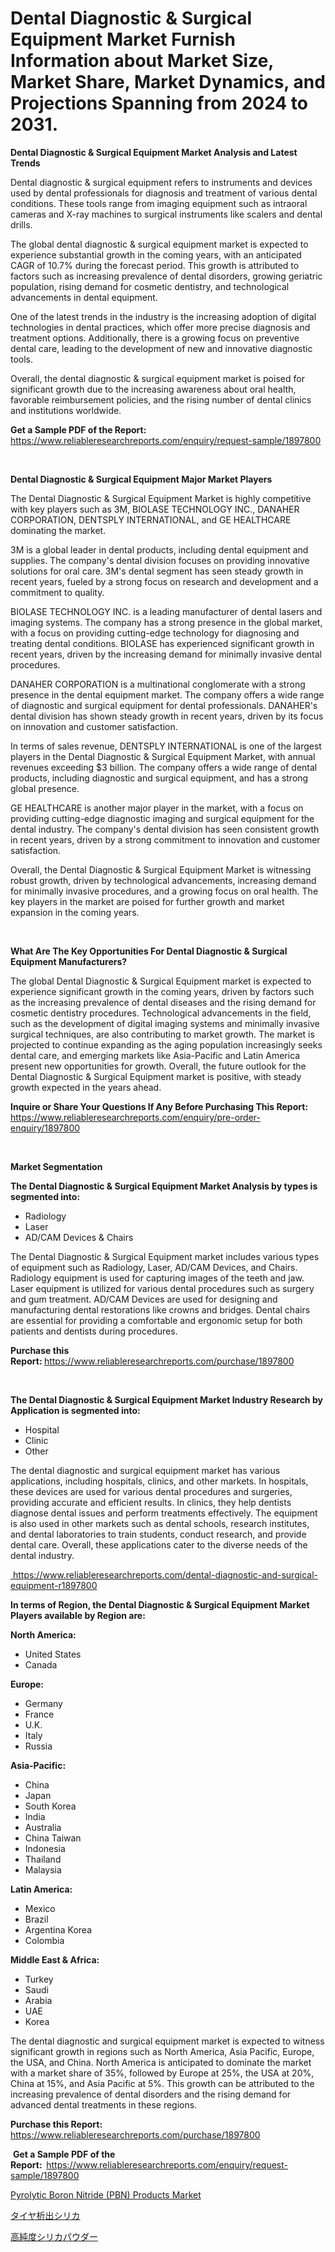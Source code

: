 <p><h1>Dental Diagnostic & Surgical Equipment Market Furnish Information about Market Size, Market Share, Market Dynamics, and Projections Spanning from 2024 to 2031.</h1></p><p><strong>Dental Diagnostic & Surgical Equipment Market Analysis and Latest Trends</strong></p>
<p><p>Dental diagnostic & surgical equipment refers to instruments and devices used by dental professionals for diagnosis and treatment of various dental conditions. These tools range from imaging equipment such as intraoral cameras and X-ray machines to surgical instruments like scalers and dental drills.</p><p>The global dental diagnostic & surgical equipment market is expected to experience substantial growth in the coming years, with an anticipated CAGR of 10.7% during the forecast period. This growth is attributed to factors such as increasing prevalence of dental disorders, growing geriatric population, rising demand for cosmetic dentistry, and technological advancements in dental equipment.</p><p>One of the latest trends in the industry is the increasing adoption of digital technologies in dental practices, which offer more precise diagnosis and treatment options. Additionally, there is a growing focus on preventive dental care, leading to the development of new and innovative diagnostic tools.</p><p>Overall, the dental diagnostic & surgical equipment market is poised for significant growth due to the increasing awareness about oral health, favorable reimbursement policies, and the rising number of dental clinics and institutions worldwide.</p></p>
<p><strong>Get a Sample PDF of the Report:&nbsp;</strong> <a href="https://www.reliableresearchreports.com/enquiry/request-sample/1897800">https://www.reliableresearchreports.com/enquiry/request-sample/1897800</a></p>
<p>&nbsp;</p>
<p><strong>Dental Diagnostic & Surgical Equipment Major Market Players</strong></p>
<p><p>The Dental Diagnostic & Surgical Equipment Market is highly competitive with key players such as 3M, BIOLASE TECHNOLOGY INC., DANAHER CORPORATION, DENTSPLY INTERNATIONAL, and GE HEALTHCARE dominating the market.</p><p>3M is a global leader in dental products, including dental equipment and supplies. The company's dental division focuses on providing innovative solutions for oral care. 3M's dental segment has seen steady growth in recent years, fueled by a strong focus on research and development and a commitment to quality.</p><p>BIOLASE TECHNOLOGY INC. is a leading manufacturer of dental lasers and imaging systems. The company has a strong presence in the global market, with a focus on providing cutting-edge technology for diagnosing and treating dental conditions. BIOLASE has experienced significant growth in recent years, driven by the increasing demand for minimally invasive dental procedures.</p><p>DANAHER CORPORATION is a multinational conglomerate with a strong presence in the dental equipment market. The company offers a wide range of diagnostic and surgical equipment for dental professionals. DANAHER's dental division has shown steady growth in recent years, driven by its focus on innovation and customer satisfaction.</p><p>In terms of sales revenue, DENTSPLY INTERNATIONAL is one of the largest players in the Dental Diagnostic & Surgical Equipment Market, with annual revenues exceeding $3 billion. The company offers a wide range of dental products, including diagnostic and surgical equipment, and has a strong global presence.</p><p>GE HEALTHCARE is another major player in the market, with a focus on providing cutting-edge diagnostic imaging and surgical equipment for the dental industry. The company's dental division has seen consistent growth in recent years, driven by a strong commitment to innovation and customer satisfaction.</p><p>Overall, the Dental Diagnostic & Surgical Equipment Market is witnessing robust growth, driven by technological advancements, increasing demand for minimally invasive procedures, and a growing focus on oral health. The key players in the market are poised for further growth and market expansion in the coming years.</p></p>
<p>&nbsp;</p>
<p><strong>What Are The Key Opportunities For Dental Diagnostic & Surgical Equipment Manufacturers?</strong></p>
<p><p>The global Dental Diagnostic & Surgical Equipment market is expected to experience significant growth in the coming years, driven by factors such as the increasing prevalence of dental diseases and the rising demand for cosmetic dentistry procedures. Technological advancements in the field, such as the development of digital imaging systems and minimally invasive surgical techniques, are also contributing to market growth. The market is projected to continue expanding as the aging population increasingly seeks dental care, and emerging markets like Asia-Pacific and Latin America present new opportunities for growth. Overall, the future outlook for the Dental Diagnostic & Surgical Equipment market is positive, with steady growth expected in the years ahead.</p></p>
<p><strong>Inquire or Share Your Questions If Any Before Purchasing This Report:</strong> <a href="https://www.reliableresearchreports.com/enquiry/pre-order-enquiry/1897800">https://www.reliableresearchreports.com/enquiry/pre-order-enquiry/1897800</a></p>
<p>&nbsp;</p>
<p><strong>Market Segmentation</strong></p>
<p><strong>The Dental Diagnostic & Surgical Equipment Market Analysis by types is segmented into:</strong></p>
<p><ul><li>Radiology</li><li>Laser</li><li>AD/CAM Devices & Chairs</li></ul></p>
<p><p>The Dental Diagnostic & Surgical Equipment market includes various types of equipment such as Radiology, Laser, AD/CAM Devices, and Chairs. Radiology equipment is used for capturing images of the teeth and jaw. Laser equipment is utilized for various dental procedures such as surgery and gum treatment. AD/CAM Devices are used for designing and manufacturing dental restorations like crowns and bridges. Dental chairs are essential for providing a comfortable and ergonomic setup for both patients and dentists during procedures.</p></p>
<p><strong>Purchase this Report:&nbsp;</strong><a href="https://www.reliableresearchreports.com/purchase/1897800">https://www.reliableresearchreports.com/purchase/1897800</a></p>
<p>&nbsp;</p>
<p><strong>The Dental Diagnostic & Surgical Equipment Market Industry Research by Application is segmented into:</strong></p>
<p><ul><li>Hospital</li><li>Clinic</li><li>Other</li></ul></p>
<p><p>The dental diagnostic and surgical equipment market has various applications, including hospitals, clinics, and other markets. In hospitals, these devices are used for various dental procedures and surgeries, providing accurate and efficient results. In clinics, they help dentists diagnose dental issues and perform treatments effectively. The equipment is also used in other markets such as dental schools, research institutes, and dental laboratories to train students, conduct research, and provide dental care. Overall, these applications cater to the diverse needs of the dental industry.</p></p>
<p><a href="https://www.reliableresearchreports.com/dental-diagnostic-and-surgical-equipment-r1897800">&nbsp;https://www.reliableresearchreports.com/dental-diagnostic-and-surgical-equipment-r1897800</a></p>
<p><strong>In terms of Region, the Dental Diagnostic & Surgical Equipment Market Players available by Region are:</strong></p>
<p>
    <p> <strong> North America: </strong>
        <ul>
            <li>United States</li>
            <li>Canada</li>
        </ul>
        </p> 
    <p> <strong> Europe: </strong>
        <ul>
            <li>Germany</li>
            <li>France</li>
            <li>U.K.</li>
            <li>Italy</li>
            <li>Russia</li>
        </ul>
        </p> 
    <p> <strong> Asia-Pacific: </strong>
        <ul>
            <li>China</li>
            <li>Japan</li>
            <li>South Korea</li>
            <li>India</li>
            <li>Australia</li>
            <li>China Taiwan</li>
            <li>Indonesia</li>
            <li>Thailand</li>
            <li>Malaysia</li>
        </ul>
        </p> 
    <p> <strong> Latin America: </strong>
        <ul>
            <li>Mexico</li>
            <li>Brazil</li>
            <li>Argentina Korea</li>
            <li>Colombia</li>
        </ul>
        </p> 
    <p> <strong> Middle East & Africa: </strong>
        <ul>
            <li>Turkey</li>
            <li>Saudi</li>
            <li>Arabia</li>
            <li>UAE</li>
            <li>Korea</li>
        </ul>
    </p>
    </p>
<p><p>The dental diagnostic and surgical equipment market is expected to witness significant growth in regions such as North America, Asia Pacific, Europe, the USA, and China. North America is anticipated to dominate the market with a market share of 35%, followed by Europe at 25%, the USA at 20%, China at 15%, and Asia Pacific at 5%. This growth can be attributed to the increasing prevalence of dental disorders and the rising demand for advanced dental treatments in these regions.</p></p>
<p><strong>Purchase this Report: </strong><a href="https://www.reliableresearchreports.com/purchase/1897800">https://www.reliableresearchreports.com/purchase/1897800</a></p>
<p>&nbsp;<strong>Get a Sample PDF of the Report:&nbsp;&nbsp;</strong><a href="https://www.reliableresearchreports.com/enquiry/request-sample/1897800">https://www.reliableresearchreports.com/enquiry/request-sample/1897800</a></p>
<p><strong></strong></p>
<p><p><a href="https://github.com/irjbaube82/Market-Research-Report-List-1/blob/main/pyrolytic-boron-nitride-pbn-products-market.md">Pyrolytic Boron Nitride (PBN) Products Market</a></p><p><a href="https://github.com/nxboeu02965442/Market-Research-Report-List-2/blob/main/1709653167004.md">タイヤ析出シリカ</a></p><p><a href="https://github.com/moulafa/Market-Research-Report-List-2/blob/main/5955171167005.md">高純度シリカパウダー</a></p></p>
